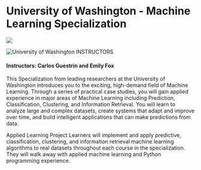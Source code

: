 # University of Washington - Machine Learning Specialization

<img src="https://i.imgur.com/VToCpJJ.png">

![University of Washington](http://i.imgur.com/Qktqnu1.png) INSTRUCTORS
#### Instructors: Carlos Guestrin and Emily Fox

This Specialization from leading researchers at the University of Washington introduces you to the exciting, high-demand field of Machine Learning. Through a series of practical case studies, you will gain applied experience in major areas of Machine Learning including Prediction, Classification, Clustering, and Information Retrieval. You will learn to analyze large and complex datasets, create systems that adapt and improve over time, and build intelligent applications that can make predictions from data.

Applied Learning Project
Learners will implement and apply predictive, classification, clustering, and information retrieval machine learning algorithms to real datasets throughout each course in the specialization. They will walk away with applied machine learning and Python programming experience.